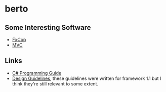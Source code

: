 # berto

## Some Interesting Software

- [FxCop](http://www.microsoft.com/download/en/details.aspx?id=6544)
- [MVC](http://www.asp.net/mvc)

## Links

- [C# Programming Guide](http://msdn.microsoft.com/en-us/library/67ef8sbd.aspx)
- [Design Guidelines](http://msdn.microsoft.com/en-us/library/czefa0ke(vs.71).aspx), these guidelines were written for framework 1.1 but I think they're still relevant to some extent.